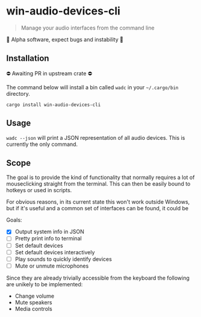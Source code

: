 # win-audio-devices-cli

> Manage your audio interfaces from the command line

:cartwheeling: Alpha software, expect bugs and instability :cartwheeling:

## Installation

⛔ Awaiting PR in upstream crate ⛔

The command below will install a bin called `wadc` in your `~/.cargo/bin` directory.

`cargo install win-audio-devices-cli`

## Usage

`wadc --json` will print a JSON representation of all audio devices.
This is currently the only command.

## Scope

The goal is to provide the kind of functionality that normally requires a lot
of mouseclicking straight from the terminal. This can then be easily bound to
hotkeys or used in scripts.

For obvious reasons, in its current state this won't work outside Windows, but
if it's useful and a common set of interfaces can be found, it could be

Goals:
- [x] Output system info in JSON
- [ ] Pretty print info to terminal
- [ ] Set default devices
- [ ] Set default devices interactively
- [ ] Play sounds to quickly identify devices
- [ ] Mute or unmute microphones

Since they are already trivially accessible from the keyboard
the following are unikely to be implemented:
* Change volume
* Mute speakers
* Media controls
